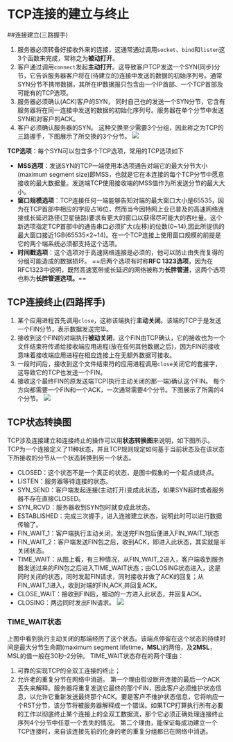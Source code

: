 # TCP连接的建立与终止

##连接建立(三路握手)
1. 服务器必须转备好接收外来的连接，这通常通过调用`socket`、`bind`和`listen`这3个函数来完成，常称之为**被动打开**。
2. 客户通过调用`connect`发起**主动打开**。这导致客户TCP发送一个SYN(同步)分节，它告诉服务器客户将在(待建立的)连接中发送的数据的初始序列号。通常SYN分节不携带数据，其所在IP数据报只包含由一个IP首部、一个TCP首部及可能有的TCP选项。
3. 服务器必须确认(ACK)客户的SYN， 同时自己也的发送一个SYN分节，它含有服务器将在同一连接中发送的数据的初始化序列号。服务器在单个分节中发送SYN和对客户的ACK。
4. 客户必须确认服务器的SYN。
这种交换至少需要3个分组，因此称之为TCP的三路握手，下图展示了所交换的3个分节。
![](/home/pan/C++/imgs/TCP三路握手.png)

**TCP选项**：每个SYN可以包含多个TCP选项，常用的TCP选项如下

+ **MSS选项**：发送SYN的TCP一端使用本选项通告对端它的最大分节大小(maximum segment size)即MSS，也就是它在本连接的每个TCP分节中愿意接收的最大数据量。发送端TCP使用接收端的MSS值作为所发送分节的最大大小。
+ **窗口规模选项**：TCP连接任何一端能够告知对端的最大窗口大小是65535，因为在TCP首部中相应的字段占16位，然而当今因特网上业已普及的高速网络连接或长延迟路径(卫星链路)要求有更大的窗口以获得尽可能大的吞吐量。这个新选项指定TCP首部中的通告串口必须扩大(左移)的位数(0~14),因此所提供的最大窗口接近1GB(65535×2~14)。在一个TCP连接上使用窗口规模的前提是它的两个端系统必须都支持这个选项。
+ **时间戳选项**：这个选项对于高速网络连接是必须的，他可以防止由失而复得的分组可能造成的数据损坏。
==后两个选项有时称**RFC 1323选项**，因为在RFC1323中说明，既然高速宽带或长延迟的网络被称为**长胖管道**，这两个选项也称为**长胖管道选项。**==

## TCP连接终止(四路挥手)
1. 某个应用进程首先调用`close`，这称该端执行**主动关闭**。该端的TCP于是发送一个FIN分节，表示数据发送完毕。
2. 接收到这个FIN的对端执行**被动关闭**，这个FIN由TCP确认，它的接收也为一个文件结束符传递给接收端应用进程(放在任何其他数据之后)，因为FIN的接收意味着接收端应用进程在相应连接上在无额外数据可接收。
3. 一段时间后，接收到这个文件结束符的应用进程调用`close`关闭它的套接字，这导致它的TCP也发送一个FIN。
4. 接收这个最终FIN的原发送端TCP(执行主动关闭的那一端)确认这个FIN。
每个方向都需要一个FIN和一个ACK，一次通常需要4个分节。下图展示了所需的4个分节。
![](/home/pan/C++/imgs/TCP四次挥手.png)

## TCP状态转换图
TCP涉及连接建立和连接终止的操作可以用**状态转换图**来说明，如下图所示。
TCP为一个连接定义了11种状态，并且TCP规则规定如何基于当前状态及在该状态下所接收的分节从一个状态转换到另一个状态。

+ CLOSED：这个状态不是一个真正的状态，是图中假象的一个起点或终点。
+ LISTEN：服务器等待连接的状态。
+ SYN_SEND：客户端发起连接(主动打开)变成此状态，如果SYN超时或者服务器不存在直接CLOSED。
+ SYN_RCVD：服务器收到SYN包时就变成此状态。
+ ESTABLISHED：完成三次握手，进入连接建立状态，说明此时可以进行数据传输了。
+ FIN_WAIT_1：客户端执行主动关闭，发送完FIN包后便进入FIN_WAIT_1状态
+ FIN_WAIT_2：客户端发送FIN包之后，收到ACK，即进入此状态，其实就是半关闭状态。
+ TIME_WAIT：从图上看，有三种情况，从FIN_WAIT_2进入，客户端收到服务器发送过来的FIN包之后进入TIME_WAIT状态；由CLOSING状态进入，这是同时关闭的状态，同时发起FIN请求，同时接收并做了ACK的回复；从FIN_WAIT_1进入，收到对端的FIN,ACK,并回复ACK。
+ CLOSE_WAIT：接收到FIN后，被动的一方进入此状态，并回复ACK。
+ CLOSING：两边同时发出FIN请求。
![](/home/pan/C++/imgs/状态转换图.png) 

### TIME_WAIT状态
上图中看到执行主动关闭的那端经历了这个状态。该端点停留在这个状态的持续时间是最大分节生命期(maximum segment lifetime，**MSL**)的两倍，及**2MSL**，MSL的值一般在30秒-2分钟。
TIME_WAIT状态存在的两个理由：
1. 可靠的实现TCP的全双工连接的终止；
2. 允许老的重复分节在网络中消逝。
第一个理由假设断开连接的最后一个ACK丢失来解释。服务器将重复发送它最终的那个FIN，因此客户必须维护状态信息，以允许它重新发送最终那个ACK。要是客户不维护状态信息，它将响应一个RST分节，该分节将被服务器解释成一个错误。如果TCP打算执行所有必要的工作以彻底终止某个连接上的全双工数据流，那个它必须正确处理连接终止序列4个分节中任意一个丢失的情况。
第二个理由，能保证每成功建立一个TCP连接时，来自该连接先前的化身的老的重复分组都已在网络中消逝。



